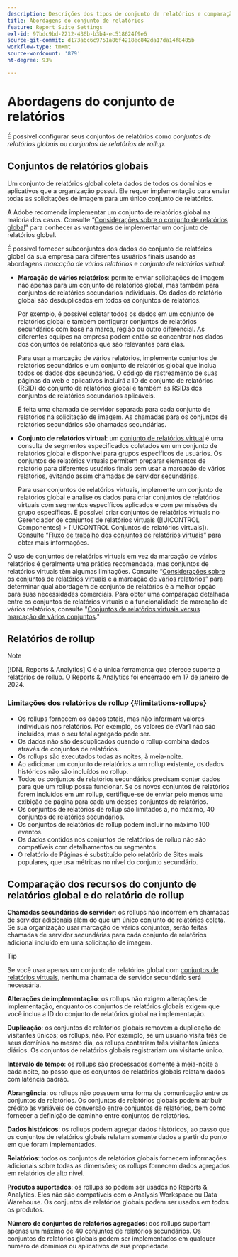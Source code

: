 ```yaml
---
description: Descrições dos tipos de conjunto de relatórios e comparação entre conjuntos de relatórios globais e de rollup.
title: Abordagens do conjunto de relatórios
feature: Report Suite Settings
exl-id: 97bdc9bd-2212-436b-b3b4-ec518624f9e6
source-git-commit: d173a6c6c9751a86f4218ec842da17da14f8485b
workflow-type: tm+mt
source-wordcount: '879'
ht-degree: 93%

---
```


# Abordagens do conjunto de relatórios

<!-- change filename since page name changed? -->

É possível configurar seus conjuntos de relatórios como *conjuntos de relatórios globais* ou *conjuntos de relatórios de rollup*.

## Conjuntos de relatórios globais

Um conjunto de relatórios global coleta dados de todos os domínios e aplicativos que a organização possui. Ele requer implementação para enviar todas as solicitações de imagem para um único conjunto de relatórios.

A Adobe recomenda implementar um conjunto de relatórios global na maioria dos casos. Consulte “[Considerações sobre o conjunto de relatórios global](https://experienceleague.adobe.com/docs/analytics/implementation/prepare/global-rs.html?lang=pt-BR)” para conhecer as vantagens de implementar um conjunto de relatórios global.

É possível fornecer subconjuntos dos dados do conjunto de relatórios global da sua empresa para diferentes usuários finais usando as abordagens *marcação de vários relatórios* e *conjunto de relatórios virtual*:

* **Marcação de vários relatórios**: permite enviar solicitações de imagem não apenas para um conjunto de relatórios global, mas também para conjuntos de relatórios secundários individuais. Os dados do relatório global são desduplicados em todos os conjuntos de relatórios.

  Por exemplo, é possível coletar todos os dados em um conjunto de relatórios global e também configurar conjuntos de relatórios secundários com base na marca, região ou outro diferencial. As diferentes equipes na empresa podem então se concentrar nos dados dos conjuntos de relatórios que são relevantes para elas.

  Para usar a marcação de vários relatórios, implemente conjuntos de relatórios secundários e um conjunto de relatórios global que inclua todos os dados dos secundários. O código de rastreamento de suas páginas da web e aplicativos incluirá a ID de conjunto de relatórios (RSID) do conjunto de relatórios global e também as RSIDs dos conjuntos de relatórios secundários aplicáveis.<!-- Wording/be more specific? And include any links? -->

  É feita uma chamada de servidor separada para cada conjunto de relatórios na solicitação de imagem. As chamadas para os conjuntos de relatórios secundários são chamadas secundárias.

* **Conjunto de relatórios virtual**: um [conjunto de relatórios virtual](/help/components/vrs/vrs-about.md) é uma consulta de segmentos especificados coletados em um conjunto de relatórios global e disponível para grupos específicos de usuários. Os conjuntos de relatórios virtuais permitem preparar elementos de relatório para diferentes usuários finais sem usar a marcação de vários relatórios, evitando assim chamadas de servidor secundárias.

  Para usar conjuntos de relatórios virtuais, implemente um conjunto de relatórios global e analise os dados para criar conjuntos de relatórios virtuais com segmentos específicos aplicados e com permissões de grupo específicas. É possível criar conjuntos de relatórios virtuais no Gerenciador de conjuntos de relatórios virtuais ([!UICONTROL Componentes] > [!UICONTROL Conjuntos de relatórios virtuais]). Consulte “[Fluxo de trabalho dos conjuntos de relatórios virtuais](/help/components/vrs/c-workflow-vrs/vrs-workflow.md)” para obter mais informações.

O uso de conjuntos de relatórios virtuais em vez da marcação de vários relatórios é geralmente uma prática recomendada, mas conjuntos de relatórios virtuais têm algumas limitações. Consulte “[Considerações sobre os conjuntos de relatórios virtuais e a marcação de vários relatórios](/help/components/vrs/vrs-considerations.md)” para determinar qual abordagem de conjunto de relatórios é a melhor opção para suas necessidades comerciais. Para obter uma comparação detalhada entre os conjuntos de relatórios virtuais e a funcionalidade de marcação de vários relatórios, consulte &quot;[Conjuntos de relatórios virtuais versus marcação de vários conjuntos](/help/components/vrs/vrs-about.md#section_317E4D21CCD74BC38166D2F57D214F78).&quot;

## Relatórios de rollup

>[!NOTE]
>
>[!DNL Reports & Analytics] O é a única ferramenta que oferece suporte a relatórios de rollup. O Reports &amp; Analytics foi encerrado em 17 de janeiro de 2024.

### Limitações dos relatórios de rollup {#limitations-rollups}

* Os rollups fornecem os dados totais, mas não informam valores individuais nos relatórios. Por exemplo, os valores de eVar1 não são incluídos, mas o seu total agregado pode ser.
* Os dados não são desduplicados quando o rollup combina dados através de conjuntos de relatórios.
* Os rollups são executados todas as noites, à meia-noite.
* Ao adicionar um conjunto de relatórios a um rollup existente, os dados históricos não são incluídos no rollup.
* Todos os conjuntos de relatórios secundários precisam conter dados para que um rollup possa funcionar. Se os novos conjuntos de relatórios forem incluídos em um rollup, certifique-se de enviar pelo menos uma exibição de página para cada um desses conjuntos de relatórios.
* Os conjuntos de relatórios de rollup são limitados a, no máximo, 40 conjuntos de relatórios secundários.
* Os conjuntos de relatórios de rollup podem incluir no máximo 100 eventos.
* Os dados contidos nos conjuntos de relatórios de rollup não são compatíveis com detalhamentos ou segmentos.
* O relatório de Páginas é substituído pelo relatório de Sites mais populares, que usa métricas no nível do conjunto secundário.

## Comparação dos recursos do conjunto de relatórios global e do relatório de rollup

**Chamadas secundárias do servidor**: os rollups não incorrem em chamadas de servidor adicionais além do que um único conjunto de relatórios coleta. Se sua organização usar marcação de vários conjuntos, serão feitas chamadas de servidor secundárias para cada conjunto de relatórios adicional incluído em uma solicitação de imagem.

>[!TIP]
>
>Se você usar apenas um conjunto de relatórios global com [conjuntos de relatórios virtuais](/help/components/vrs/vrs-considerations.md), nenhuma chamada de servidor secundário será necessária.

**Alterações de implementação**: os rollups não exigem alterações de implementação, enquanto os conjuntos de relatórios globais exigem que você inclua a ID do conjunto de relatórios global na implementação.

**Duplicação**: os conjuntos de relatórios globais removem a duplicação de visitantes únicos; os rollups, não. Por exemplo, se um usuário visita três de seus domínios no mesmo dia, os rollups contariam três visitantes únicos diários. Os conjuntos de relatórios globais registrariam um visitante único.

**Intervalo de tempo**: os rollups são processados somente à meia-noite a cada noite, ao passo que os conjuntos de relatórios globais relatam dados com latência padrão.

**Abrangência**: os rollups não possuem uma forma de comunicação entre os conjuntos de relatórios. Os conjuntos de relatórios globais podem atribuir crédito às variáveis de conversão entre conjuntos de relatórios, bem como fornecer a definição de caminho entre conjuntos de relatórios.

**Dados históricos**: os rollups podem agregar dados históricos, ao passo que os conjuntos de relatórios globais relatam somente dados a partir do ponto em que foram implementados.

**Relatórios**: todos os conjuntos de relatórios globais fornecem informações adicionais sobre todas as dimensões; os rollups fornecem dados agregados em relatórios de alto nível.

**Produtos suportados**: os rollups só podem ser usados no Reports &amp; Analytics. Eles não são compatíveis com o Analysis Workspace ou Data Warehouse. Os conjuntos de relatórios globais podem ser usados em todos os produtos.

**Número de conjuntos de relatórios agregados**: oos rollups suportam apenas um máximo de 40 conjuntos de relatórios secundários. Os conjuntos de relatórios globais podem ser implementados em qualquer número de domínios ou aplicativos de sua propriedade.
